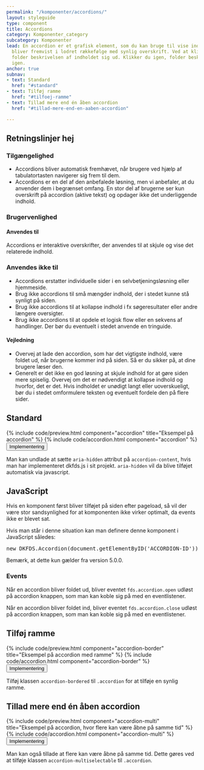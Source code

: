 ```yaml
---
permalink: "/komponenter/accordions/"
layout: styleguide
type: component
title: Accordions
category: Komponenter_category
subcategory: Komponenter
lead: En accordion er et grafisk element, som du kan bruge til vise indhold med. Accordions
  bliver fremvist i lodret rækkefølge med synlig overskrift. Ved at klikke på accordion
  folder beskrivelsen af indholdet sig ud. Klikker du igen, folder beskrivelsen sammen
  igen.
anchor: true
subnav:
- text: Standard
  href: "#standard"
- text: Tilføj ramme
  href: "#tilfoej-ramme"
- text: Tillad mere end én åben accordion
  href: "#tillad-mere-end-en-aaben-accordion"

---
```

<h2 class="h3">Retningslinjer hej</h2>
<section>
<h3 class="h4">Tilgængelighed</h3>
<ul>
<li>Accordions bliver automatisk fremhævet, når brugere ved hjælp af tabulatortasten navigerer sig frem til dem.</li>
<li>Accordions er en del af den anbefalede løsning, men vi anbefaler, at du anvender dem i begrænset omfang. En stor del af brugerne ser kun overskrift på accordion (aktive tekst) og opdager ikke det underliggende indhold.</li>
</ul>
</section>
<section>
<h3 class="h4">Brugervenlighed</h3>
<h4 class="h5">Anvendes til</h4>
<p>Accordions er interaktive overskrifter, der anvendes til at skjule og vise det relaterede indhold.</p>
<h3 class="h5">Anvendes ikke til</h3>
<ul>
<li>Accordions erstatter individuelle sider i en selvbetjeningsløsning eller hjemmeside.</li>
<li>Brug ikke accordions til små mængder indhold, der i stedet kunne stå synligt på siden.</li>
<li>Brug ikke accordions til at kollapse indhold i fx søgeresultater eller andre længere oversigter.</li>
<li>Brug ikke accordions til at opdele et logisk flow eller en sekvens af handlinger. Der bør du eventuelt i stedet anvende en tringuide.</li>
</ul>
<h4 class="h5">Vejledning</h4>  
<ul>
<li>Overvej at lade den accordion, som har det vigtigste indhold, være foldet ud, når brugerne kommer ind på siden. Så er du sikker på, at dine brugere læser den.</li>
<li>Generelt er det ikke en god løsning at skjule indhold for at gøre siden mere spiselig. Overvej om det er nødvendigt at kollapse indhold og hvorfor, det er det. Hvis indholdet er unødigt langt eller uoverskueligt, bør du i stedet omformulere teksten og eventuelt fordele den på flere sider.</li>
</ul>
</section>
<h2 id="standard">Standard</h2>
{% include code/preview.html component="accordion" title="Eksempel på accordion" %}
{% include code/accordion.html component="accordion" %}
<div class="accordion accordion-bordered">
<button class="button-unstyled accordion-button"
aria-expanded="false" aria-controls="technical">
Implementering
</button>
<div id="technical" class="accordion-content">
<p>Man kan undlade at sætte <code>aria-hidden</code> attribut på <code>accordion-content</code>, hvis man har implementeret dkfds.js i sit projekt. <code>aria-hidden</code> vil da blive tilføjet automatisk via javascript.</p>
<h2 class="h4">JavaScript</h2>
<p>Hvis en komponent først bliver tilføjet på siden efter pageload, så vil der være stor sandsynlighed for at komponenten ikke virker optimalt, da events ikke er blevet sat.</p>
<p>Hvis man står i denne situation kan man definere denne komponent i JavaScript således:</p>
<pre>new DKFDS.Accordion(document.getElementByID('ACCORDION-ID'));</pre>
<p>Bemærk, at dette kun gælder fra version 5.0.0.</p>
<h3 class="h5">Events</h3>
<p>Når en accordion bliver foldet ud, bliver eventet <code>fds.accordion.open</code> udløst på accordion knappen, som man kan koble sig på med en eventlistener.</p>
<p>Når en accordion bliver foldet ind, bliver eventet <code>fds.accordion.close</code> udløst på accordion knappen, som man kan koble sig på med en eventlistener.</p>
</div>
</div>

<h2 id="tilfoej-ramme">Tilføj ramme</h2>
{% include code/preview.html component="accordion-border" title="Eksempel på accordion med ramme" %}
{% include code/accordion.html component="accordion-border" %}
<div class="accordion accordion-bordered">
<button class="button-unstyled accordion-button"
aria-expanded="false" aria-controls="technical-border">
Implementering
</button>
<div id="technical-border" class="accordion-content">
<p>Tilføj klassen <code>accordion-bordered</code> til  <code>.accordion</code> for at tilføje en synlig ramme.</p>
</div>
</div>

<h2 id="tillad-mere-end-en-aaben-accordion">Tillad mere end én åben accordion</h2>
{% include code/preview.html component="accordion-multi" title="Eksempel på accordion, hvor flere kan være åbne på samme tid" %}
{% include code/accordion.html component="accordion-multi" %}
<div class="accordion accordion-bordered">
<button class="button-unstyled accordion-button"
aria-expanded="false" aria-controls="technical-multi">
Implementering
</button>
<div id="technical-multi" class="accordion-content">
<p>Man kan også tillade at flere kan være åbne på samme tid. Dette gøres ved at tilføje klassen <code>accordion-multiselectable</code> til <code>.accordion</code>.</p>
</div>
</div>